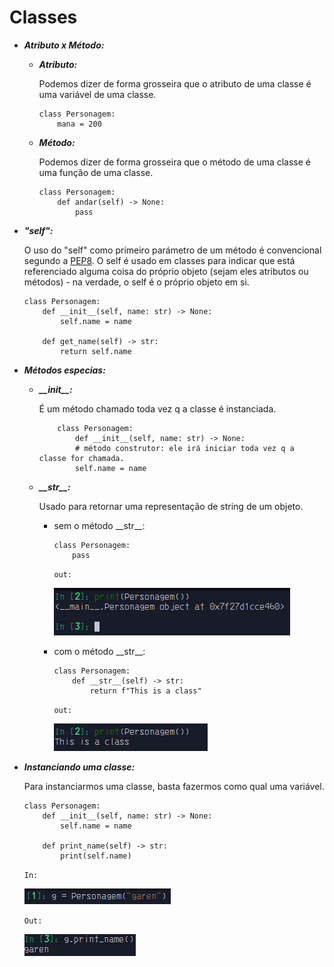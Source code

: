# Classes

- ***Atributo x Método:***
    - ***Atributo:***

        Podemos dizer de forma grosseira que o atributo de uma classe é uma variável de uma classe.
        ```python3
        class Personagem:
            mana = 200
        ```
    - ***Método:***

        Podemos dizer de forma grosseira que o método de uma classe é uma função de uma classe.
        ```python3
        class Personagem:
            def andar(self) -> None:
                pass
        ```

- ***"self":***

    O uso do "self" como primeiro parámetro de um método é convencional segundo a [PEP8](https://peps.python.org/pep-0008/).
    O self é usado em classes para indicar que está referenciado alguma coisa do próprio objeto (sejam eles atributos ou métodos) - na verdade, o self é o próprio objeto em si.
    ```python3
    class Personagem:
        def __init__(self, name: str) -> None:
            self.name = name

        def get_name(self) -> str:
            return self.name
    ```

- ***Métodos especias:***

    - ***\_\_init__:***
 
        É um método chamado toda vez q a classe é instanciada.

        ```python3
            class Personagem:
                def __init__(self, name: str) -> None:
                # método construtor: ele irá iniciar toda vez q a classe for chamada.
                self.name = name

         ```


    - ***\_\_str__:***
 
        Usado para retornar uma representação de string de um objeto.
         - sem o método \_\_str__:
         
              ```python3
              class Personagem:
                  pass
              ```
            `
            out:
            `
      
            ![not_str_method](/pictures/classes/not_str_method.png)
        - com o método \_\_str__:
            ```python3
            class Personagem:
                def __str__(self) -> str:
                    return f"This is a class"
            ```
            `
            out:
            `
            
            ![str_method](/pictures/classes/str_method.png)

- ***Instanciando uma classe:***

    Para instanciarmos uma classe, basta fazermos como qual uma variável.
    ```python3
    class Personagem:
        def __init__(self, name: str) -> None:
            self.name = name

        def print_name(self) -> str:
            print(self.name)

    ```
    `
    In:
    `
    
    ![instance_in](/pictures/classes/instance_in.png)
    
    `
    Out:
    `
    
    ![instance_out](/pictures/classes/instance_out.png)
